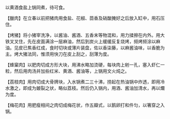 以黄酒食盐上锅同煮，待可食。

【臘肉】在立春以前把猪肉用食盐、花椒、茴香及硝酸腌好之后放入缸中，用石压住。

【烤猪】将小猪宰洗净，以酱油、酱酒、五香末等物混和，用力揉擦在内外。用大铁叉叉住，先在皮面满涂一层麻油，然后到炭火上缓缓反复烧烤，频烤频涂以麻油。见皮已焦香红成，食时切块或薄片装盘，佐以香柒藤，以麻酱油味，以香脆为主。烤大猪法同，惟须用快刀在皮上刮之，刮薄为度。

【蜂窠肉】以肥肉切成方形大块，用沸水略加烫硬，每块肉上剜一孔，塞入虾仁一粒，然后用肉汤并加些红米、黄酒、酱油等，上锅用文火炖之。

【荔枝肉】用肉切成大骨牌块，入水锅煮二三十沸，捞起在热油锅中炸透，即用冷水激之，即成为皴裂之状，略似荔枝。然后仍入锅内，用酒、酱油加清水，再以爛为度。

【梅花肉】用肥瘦相间之肉切成梅花状，作五瓣式，以鹅卵打和件匀，以箸穿之入锅。